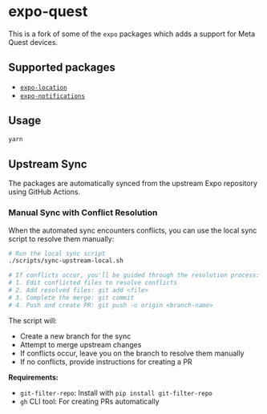 # expo-quest

This is a fork of some of the `expo` packages which adds a support for Meta Quest devices.

## Supported packages

- [`expo-location`](expo-quest-location/README.md)
- [`expo-notifications`](expo-quest-notifications/README.md)

## Usage

```bash
yarn
```

## Upstream Sync

The packages are automatically synced from the upstream Expo repository using GitHub Actions.

### Manual Sync with Conflict Resolution

When the automated sync encounters conflicts, you can use the local sync script to resolve them manually:

```bash
# Run the local sync script
./scripts/sync-upstream-local.sh

# If conflicts occur, you'll be guided through the resolution process:
# 1. Edit conflicted files to resolve conflicts
# 2. Add resolved files: git add <file>
# 3. Complete the merge: git commit
# 4. Push and create PR: git push -u origin <branch-name>
```

The script will:
- Create a new branch for the sync
- Attempt to merge upstream changes
- If conflicts occur, leave you on the branch to resolve them manually
- If no conflicts, provide instructions for creating a PR

**Requirements:**
- `git-filter-repo`: Install with `pip install git-filter-repo`
- `gh` CLI tool: For creating PRs automatically
